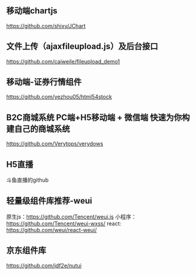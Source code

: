 ## 移动端chartjs
https://github.com/shixy/JChart

## 文件上传（ajaxfileupload.js）及后台接口
https://github.com/caiweile/fileupload_demo1

## 移动端-证券行情组件
https://github.com/yezhou05/html54stock

## B2C商城系统 PC端+H5移动端 + 微信端 快速为你构建自己的商城系统
https://github.com/Verytops/verydows

## H5直播
斗鱼直播的github

## 轻量级组件库推荐-weui
原生js：https://github.com/Tencent/weui.js
小程序：https://github.com/Tencent/weui-wxss/
react: https://github.com/weui/react-weui/

## 京东组件库
https://github.com/jdf2e/nutui
